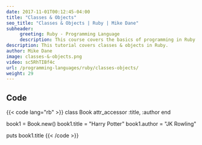 ```yaml
---
date: 2017-11-01T00:12:45-04:00
title: "Classes & Objects"
seo_title: "Classes & Objects | Ruby | Mike Dane"
subheader:
     greeting: Ruby - Programming Language
     description: This course covers the basics of programming in Ruby. Work your way through the videos and we'll teach you everything you need to know to start your programming journey!
description: This tutorial covers classes & objects in Ruby.
author: Mike Dane
image: classes-&-objects.png
video: sc5RhTIBf4c
url: /programming-languages/ruby/classes-objects/
weight: 29
---
```


## Code

{{< code lang="rb" >}}
class Book
     attr_accessor :title, :author
end

book1 = Book.new()
book1.title = "Harry Potter"
book1.author = "JK Rowling"

puts book1.title
{{< /code >}}